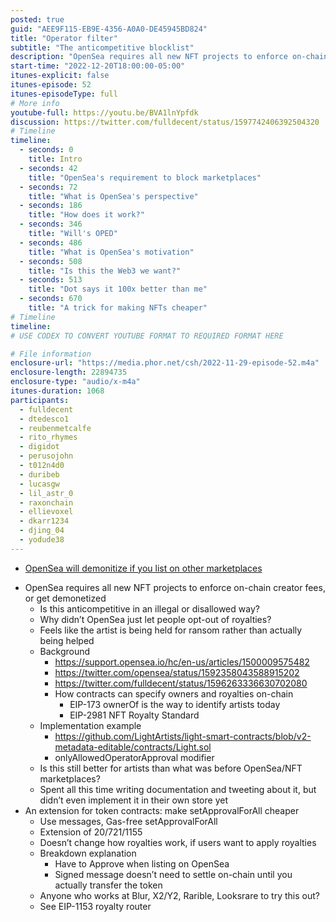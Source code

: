 ```yaml
---
posted: true
guid: "AEE9F115-EB9E-4356-A0A0-DE45945BD824"
title: "Operator filter"
subtitle: "The anticompetitive blocklist"
description: "OpenSea requires all new NFT projects to enforce on-chain creator fees, but is this anticompetitive in an illegal or legal way? Explore the perspective, motivation, and implementation of NFT royalties in this episode of Community Service Hour."
start-time: "2022-12-20T18:00:00-05:00"
itunes-explicit: false
itunes-episode: 52
itunes-episodeType: full
# More info
youtube-full: https://youtu.be/BVA1lnYpfdk
discussion: https://twitter.com/fulldecent/status/1597742406392504320
# Timeline
timeline:
  - seconds: 0
    title: Intro
  - seconds: 42
    title: "OpenSea's requirement to block marketplaces"
  - seconds: 72
    title: "What is OpenSea's perspective"
  - seconds: 186
    title: "How does it work?"
  - seconds: 346
    title: "Will's OPED"
  - seconds: 486
    title: "What is OpenSea's motivation"
  - seconds: 508
    title: "Is this the Web3 we want?"
  - seconds: 513
    title: "Dot says it 100x better than me"
  - seconds: 670
    title: "A trick for making NFTs cheaper"
# Timeline
timeline:
# USE CODEX TO CONVERT YOUTUBE FORMAT TO REQUIRED FORMAT HERE

# File information
enclosure-url: "https://media.phor.net/csh/2022-11-29-episode-52.m4a"
enclosure-length: 22894735
enclosure-type: "audio/x-m4a"
itunes-duration: 1068
participants:
  - fulldecent
  - dtedesco1
  - reubenmetcalfe
  - rito_rhymes
  - digidot
  - perusojohn
  - t012n4d0
  - duribeb
  - lucasgw
  - lil_astr_0
  - raxonchain
  - ellievoxel
  - dkarr1234
  - djing_04
  - yodude38
---
```


- [OpenSea will demonitize if you list on other marketplaces](https://support.opensea.io/hc/en-us/articles/1500009575482)

<!--end of quick notes-->

- OpenSea requires all new NFT projects to enforce on-chain creator fees, or get demonetized
  - Is this anticompetitive in an illegal or disallowed way?
  - Why didn’t OpenSea just let people opt-out of royalties?
  - Feels like the artist is being held for ransom rather than actually being helped
  - Background
    - https://support.opensea.io/hc/en-us/articles/1500009575482
    - https://twitter.com/opensea/status/1592358043588915202
    - https://twitter.com/fulldecent/status/1596263336630702080
    - How contracts can specify owners and royalties on-chain
      - EIP-173 ownerOf is the way to identify artists today
      - EIP-2981 NFT Royalty Standard
  - Implementation example
    - https://github.com/LightArtists/light-smart-contracts/blob/v2-metadata-editable/contracts/Light.sol
    - onlyAllowedOperatorApproval modifier
  - Is this still better for artists than what was before OpenSea/NFT marketplaces?
  - Spent all this time writing documentation and tweeting about it, but didn’t even implement it in their own store yet
- An extension for token contracts: make setApprovalForAll cheaper
  - Use messages, Gas-free setApprovalForAll
  - Extension of 20/721/1155
  - Doesn’t change how royalties work, if users want to apply royalties
  - Breakdown explanation
    - Have to Approve when listing on OpenSea
    - Signed message doesn’t need to settle on-chain until you actually transfer the token
  - Anyone who works at Blur, X2/Y2, Rarible, Looksrare to try this out?
  - See EIP-1153 royalty router
